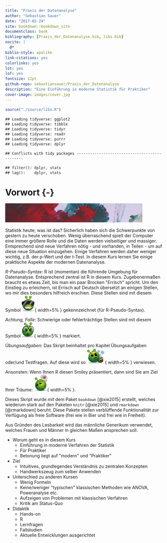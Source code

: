 ```yaml
--- 
title: "Praxis der Datenanalyse"
author: "Sebastian Sauer"
date: "2017-02-24"
site: bookdown::bookdown_site
documentclass: book
bibliography: [Praxis_der_Datenanalyse.bib, libs.bib]
nocite: |
  @*
biblio-style: apalike
link-citations: yes
colorlinks: yes
lot: yes
lof: yes
fontsize: 12pt
github-repo: sebastiansauer/Praxis_der_Datenanalyse
description: "Eine Einführung in moderne Statistik für Praktiker"
cover-image: images/cover.jpg
---
```




```r
source("./source/libs.R")
```

```
## Loading tidyverse: ggplot2
## Loading tidyverse: tibble
## Loading tidyverse: tidyr
## Loading tidyverse: readr
## Loading tidyverse: purrr
## Loading tidyverse: dplyr
```

```
## Conflicts with tidy packages ----------------------------------------------
```

```
## filter(): dplyr, stats
## lag():    dplyr, stats
```


# Vorwort {-}

<img src="images/farb1.jpg" width="440" />


Statistik heute; was ist das? Sicherlich haben sich die Schwerpunkte von gestern zu heute verschoben. Wenig überraschend spielt der Computer eine immer größere Rolle und die Daten werden vielseitiger und massiger. Entsprechend sind neue Verfahren nötig - und vorhanden, in Teilen - um auf diese neue Situation einzugehen. Einige Verfahren werden daher weniger wichtig, z.B. der p-Wert und der t-Test. In diesem Kurs lernen Sie einige praktische Aspekte der modernen Datenanalyse.

*R-Pseudo-Syntax*: R ist (momentan) die führende Umgebung für Datenanalyse. Entsprechend zentral ist R in diesem Kurs. Zugebenermaßen braucht es etwas Zeit, bis man ein paar Brocken "Errisch" spricht. Um den Einstieg zu erleichern, ist Errisch auf Deutsch übersetzt an einigen Stellen, wo mir dies besonders hilfreich erschien. Diese Stellen sind mit diesem Symbol ![](images/pseudocode.png){ width=5% } gekennzeichnet (für R-Pseudo-Syntax).

*Achtung, Falle*: Schwierige oder fehlerträchtige Stellen sind mit diesem Symbol ![](images/caution.png){ width=5% } markiert.

*Übungsaufgaben*: Das Skript beinhaltet pro Kapitel Übungsaufgaben oder/und Testfragen. Auf diese wird so ![](images/exercises.png){ width=5% } verwiesen.

Ansonsten: Wenn Ihnen R diesen Smiley präsentiert, dann sind Sie am Ziel Ihrer Träume: ![](images/love.png){ width=5% }. 





Dieses Skript wurde mit dem Paket `bookdown` [@xie2015] erstellt, welches wiederum stark auf den Paketen `knitr` [@xie2015] und `rmarkdown` [@rmarkdown] beruht. Diese Pakete stellen verblüffende Funktionalität zur Verfügung als freie Software (frei wie in Bier und frei wie in Freiheit).

Aus Gründen des Lesbarkeit wird das männliche Generikum verwendet, welches Frauen und Männer in gleichen Maßen ansprechen soll.


- Worum geht es in diesem Kurs
    - Einführung in moderne Verfahren der Statistik
    - Für Praktiker
    - Betonung liegt auf "modern" und "Praktiker"
- Ziel
    - Intuitives, grundlegendes Verständnis zu zentralen Konzepten 
    - Handwerkszeug zum selber Anwenden
- Unterschied zu anderen Kursen
    - Wenig Formeln
    - Keine/weniger "typischen" klassischen Methoden wie ANOVA, Poweranalyse etc.
    - Aufzeigen von Problemen mit klassischen Verfahren
    - Kritik am Status-Quo
- Didaktik
    - Hands-on
    - R
    - Lernfragen
    - Fallstudien
    - Aktuelle Entwicklungen ausgerichtet

